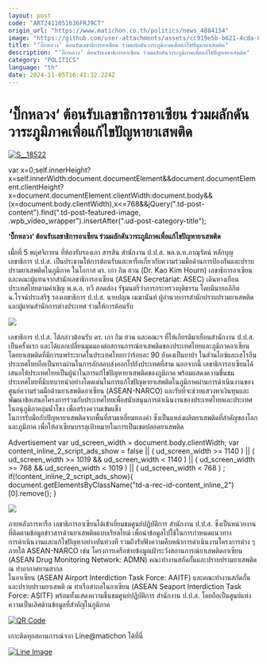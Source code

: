 ```yaml
---
layout: post
code: "ART2411051636FRJ9CT"
origin_url: "https://www.matichon.co.th/politics/news_4884154"
image: "https://github.com/user-attachments/assets/cc919e5b-b621-4cda-842c-2c0b257cc65d"
title: "‘บิ๊กหลวง‘ ต้อนรับเลขาธิการอาเซียน ร่วมผลักดันวาระภูมิภาคเพื่อแก้ไขปัญหายาเสพติด"
description: "‘บิ๊กหลวง‘ ต้อนรับเลขาธิการอาเซียน ร่วมผลักดันวาระภูมิภาคเพื่อแก้ไขปัญหายาเสพติด"
category: "POLITICS"
language: "th"
date: 2024-11-05T16:41:32.224Z
---
```


# ‘บิ๊กหลวง‘ ต้อนรับเลขาธิการอาเซียน ร่วมผลักดันวาระภูมิภาคเพื่อแก้ไขปัญหายาเสพติด

[![](https://www.matichon.co.th/wp-content/uploads/2024/11/S__18522.jpg "S__18522")](https://www.matichon.co.th/wp-content/uploads/2024/11/S__18522.jpg)

var x=0;self.innerHeight?x=self.innerWidth:document.documentElement&&document.documentElement.clientHeight?x=document.documentElement.clientWidth:document.body&&(x=document.body.clientWidth),x<=768&&jQuery(".td-post-content").find(".td-post-featured-image, .wpb\_video\_wrapper").insertAfter(".ud-post-category-title");

**‘บิ๊กหลวง‘ ต้อนรับเลขาธิการอาเซียน ร่วมผลักดันวาระภูมิภาคเพื่อแก้ไขปัญหายาเสพติด**

​เมื่อที่ 5 พฤศจิกายน ที่ห้องรับรองเภา สารสิน สำนักงาน ป.ป.ส. พล.ต.ท.ภาณุรัตน์ หลักบุญ เลขาธิการ ป.ป.ส. เป็นประธานให้การต้อนรับและหารือเกี่ยวกับความร่วมมือด้านการป้องกันและปราบปรามยาเสพติดในภูมิภาค ในโอกาส ดร. เกา กิม ฮวน (Dr. Kao Kim Hourn) เลขาธิการอาเซียน และคณะผู้แทนจากสำนักเลขาธิการอาเซียน (ASEAN Secretariat: ASEC) เดินทางเยือนประเทศไทยตามคำเชิญ พ.ต.อ. ทวี สอดส่อง รัฐมนตรีว่าการกระทรวงยุติธรรม โดยมีนายอภิกิต ฉ.โรจน์ประเสริฐ รองเลขาธิการ ป.ป.ส. นายปฤณ เมฆานันท์ ผู้อำนวยการสำนักปราบปรามยาเสพติด และผู้แทนสำนักการต่างประเทศ ร่วมให้การต้อนรับ

![](https://www.matichon.co.th/wp-content/uploads/2024/11/S__18522120_0.jpg)

​​เลขาธิการ ป.ป.ส. ได้กล่าวต้อนรับ ดร. เกา กิม ฮวน และคณะฯ ที่ให้เกียรติมาเยือนสำนักงาน ป.ป.ส. เป็นครั้งแรก และได้แลกเปลี่ยนมุมมองต่อสถานการณ์ยาเสพติดของประเทศไทยและภูมิภาคอาเซียน โดยยาเสพติดที่มีการแพร่ระบาดในประเทศไทยกว่าร้อยละ 90 ยังคงเป็นยาบ้า ในส่วนไอซ์และเฮโรอีน ประเทศไทยถือเป็นทางผ่านในการลักลอบส่งออกไปยังประเทศที่สาม นอกจากนี้ เลขาธิการอาเซียนได้เสนอให้ประเทศไทยเป็นผู้นำในการแก้ไขปัญหายาเสพติดของภูมิภาค พร้อมแสดงความชื่นชมประเทศไทยที่มีบทบาทนำอย่างโดดเด่นในการแก้ไขปัญหายาเสพติดในภูมิภาคผ่านการดำเนินงานของศูนย์ความร่วมมือด้านยาเสพติดอาเซียน (ASEAN-NARCO) และรับที่จะช่วยแสวงหาเงินทุนและพัฒนาข้อเสนอโครงการร่วมกับประเทศไทยเพื่อสนับสนุนการดำเนินงานของประเทศไทยและประเทศในอนุภูมิภาคลุ่มน้ำโขง เพื่อสร้างความเข้มแข็ง  
ในการรับมือกับปัญหายาเสพติดจากพื้นที่สามเหลี่ยมทองคำ ซึ่งเป็นแหล่งผลิตยาเสพติดที่สำคัญของโลกและภูมิภาค เพื่อให้อาเซียนบรรลุเป้าหมายในการเป็นเขตปลอดยาเสพติด

Advertisement var ud\_screen\_width = document.body.clientWidth; var content\_inline\_2\_script\_ads\_show = false || ( ud\_screen\_width >= 1140 ) || ( ud\_screen\_width >= 1019 && ud\_screen\_width < 1140 ) || ( ud\_screen\_width >= 768 && ud\_screen\_width < 1019 ) || ( ud\_screen\_width < 768 ) ; if(!content\_inline\_2\_script\_ads\_show){ document.getElementsByClassName("td-a-rec-id-content\_inline\_2")\[0\].remove(); }

![](https://www.matichon.co.th/wp-content/uploads/2024/11/S__18522117_0.jpg)

​​ภายหลังการหารือ เลขาธิการอาเซียนได้เข้าเยี่ยมชมศูนย์ปฏิบัติการ สำนักงาน ป.ป.ส. ซึ่งเป็นหน่วยงานที่ติดตามข้อมูลข่าวสารด้านยาเสพติดแบบเรียลไทม์ เพื่อนำข้อมูลไปใช้ในการกำหนดแนวทาง  
การดำเนินงานและแก้ไขปัญหาอย่างทันท่วงที รวมถึงรับฟังความคืบหน้าการดำเนินงานโครงการต่าง ๆ ภายใต้ ASEAN-NARCO เช่น โครงการเครือข่ายข้อมูลเฝ้าระวังสถานการณ์ยาเสพติดอาเซียน (ASEAN Drug Monitoring Network: ADMN) คณะทำงานสกัดกั้นและปราบปรามยาเสพติด ณ ท่าอากาศยานสากล  
ในอาเซียน (ASEAN Airport Interdiction Task Force: AAITF) และคณะทำงานสกัดกั้นและปราบปรามยาเสพติ ณ ท่าเรือสากลในอาเซียน (ASEAN Seaport Interdiction Task Force: ASITF) พร้อมทั้งแสดงความชื่นชมศูนย์ปฏิบัติการ สำนักงาน ป.ป.ส. โดยถือเป็นศูนย์แห่งความเป็นเลิศด้านข้อมูลที่สำคัญในภูมิภาค

[![QR Code](https://www.matichon.co.th/wp-content/uploads/2023/07/wob1371z.jpg)](https://lin.ee/ht0nDxX)

เกาะติดทุกสถานการณ์จาก Line@matichon ได้ที่นี่

[![Line Image](https://www.matichon.co.th/wp-content/uploads/2023/07/th.png)](https://lin.ee/ht0nDxX)